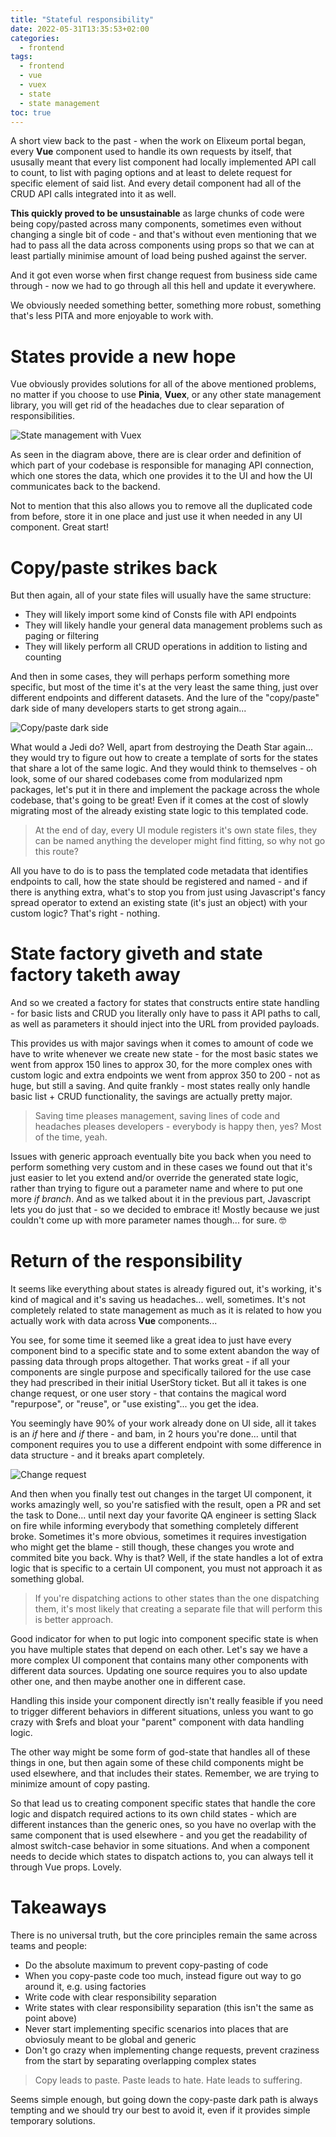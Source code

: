 ```yaml
---
title: "Stateful responsibility"
date: 2022-05-31T13:35:53+02:00
categories:
  - frontend
tags:
  - frontend
  - vue
  - vuex
  - state
  - state management
toc: true
---
```


A short view back to the past - when the work on Elixeum portal began, every **Vue** component used to handle its own requests by itself, that ususally meant that every list component had locally implemented API call to count, to list with paging options and at least to delete request for specific element of said list. And every detail component had all of the CRUD API calls integrated into it as well.

**This quickly proved to be unsustainable** as large chunks of code were being copy/pasted across many components, sometimes even without changing a single bit of code - and that's without even mentioning that we had to pass all the data across components using props so that we can at least partially minimise amount of load being pushed against the server.

And it got even worse when first change request from business side came through - now we had to go through all this hell and update it everywhere.

We obviously needed something better, something more robust, something that's less PITA and more enjoyable to work with.

# States provide a new hope

Vue obviously provides solutions for all of the above mentioned problems, no matter if you choose to use **Pinia**, **Vuex**, or any other state management library, you will get rid of the headaches due to clear separation of responsibilities.

![State management with Vuex](https://vuex.vuejs.org/vuex.png "Thanks Vuex team for providing this beautiful diagram!")

As seen in the diagram above, there are is clear order and definition of which part of your codebase is responsible for managing API connection, which one stores the data, which one provides it to the UI and how the UI communicates back to the backend.

Not to mention that this also allows you to remove all the duplicated code from before, store it in one place and just use it when needed in any UI component. Great start!

# Copy/paste strikes back

But then again, all of your state files will usually have the same structure:

- They will likely import some kind of Consts file with API endpoints
- They will likely handle your general data management problems such as paging or filtering
- They will likely perform all CRUD operations in addition to listing and counting

And then in some cases, they will perhaps perform something more specific, but most of the time it's at the very least the same thing, just over different endpoints and different datasets. And the lure of the "copy/paste" dark side of many developers starts to get strong again...

![Copy/paste dark side](https://c.tenor.com/HXkIETckaikAAAAC/kermit-darkside.gif "Dark side of the Force will lead you to many copy/pastes")

What would a Jedi do? Well, apart from destroying the Death Star again... they would try to figure out how to create a template of sorts for the states that share a lot of the same logic. And they would think to themselves - oh look, some of our shared codebases come from modularized npm packages, let's put it in there and implement the package across the whole codebase, that's going to be great! Even if it comes at the cost of slowly migrating most of the already existing state logic to this templated code.

> At the end of day, every UI module registers it's own state files, they can be named anything the developer might find fitting, so why not go this route?

All you have to do is to pass the templated code metadata that identifies endpoints to call, how the state should be registered and named - and if there is anything extra, what's to stop you from just using Javascript's fancy spread operator to extend an existing state (it's just an object) with your custom logic? That's right - nothing.

# State factory giveth and state factory taketh away

And so we created a factory for states that constructs entire state handling - for basic lists and CRUD you literally only have to pass it API paths to call, as well as parameters it should inject into the URL from provided payloads.

This provides us with major savings when it comes to amount of code we have to write whenever we create new state - for the most basic states we went from approx 150 lines to approx 30, for the more complex ones with custom logic and extra endpoints we went from approx 350 to 200 - not as huge, but still a saving. And quite frankly - most states really only handle basic list + CRUD functionality, the savings are actually pretty major.

> Saving time pleases management, saving lines of code and headaches pleases developers - everybody is happy then, yes? Most of the time, yeah.

Issues with generic approach eventually bite you back when you need to perform something very custom and in these cases we found out that it's just easier to let you extend and/or override the generated state logic, rather than trying to figure out a parameter name and where to put one more _if branch_. And as we talked about it in the previous part, Javascript lets you do just that - so we decided to embrace it! Mostly because we just couldn't come up with more parameter names though... for sure. 🤓

# Return of the responsibility

It seems like everything about states is already figured out, it's working, it's kind of magical and it's saving us headaches... well, sometimes. It's not completely related to state management as much as it is related to how you actually work with data across **Vue** components...

You see, for some time it seemed like a great idea to just have every component bind to a specific state and to some extent abandon the way of passing data through props altogether. That works great - if all your components are single purpose and specifically tailored for the use case they had prescribed in their initial UserStory ticket. But all it takes is one change request, or one user story - that contains the magical word "repurpose", or "reuse", or "use existing"... you get the idea.

You seemingly have 90% of your work already done on UI side, all it takes is an _if_ here and _if_ there - and bam, in 2 hours you're done... until that component requires you to use a different endpoint with some difference in data structure - and it breaks apart completely.

![Change request](https://media.makeameme.org/created/brace-yourselves-a-7nqouc.jpg "Change requests are always fun!")

And then when you finally test out changes in the target UI component, it works amazingly well, so you're satisfied with the result, open a PR and set the task to Done... until next day your favorite QA engineer is setting Slack on fire while informing everybody that something completely different broke. Sometimes it's more obvious, sometimes it requires investigation who might get the blame - still though, these changes you wrote and commited bite you back. Why is that? Well, if the state handles a lot of extra logic that is specific to a certain UI component, you must not approach it as something global.

> If you're dispatching actions to other states than the one dispatching them, it's most likely that creating a separate file that will perform this is better approach.

Good indicator for when to put logic into component specific state is when you have multiple states that depend on each other. Let's say we have a more complex UI component that contains many other components with different data sources. Updating one source requires you to also update other one, and then maybe another one in different case.

Handling this inside your component directly isn't really feasible if you need to trigger different behaviors in different situations, unless you want to go crazy with $refs and bloat your "parent" component with data handling logic.

The other way might be some form of god-state that handles all of these things in one, but then again some of these child components might be used elsewhere, and that includes their states. Remember, we are trying to minimize amount of copy pasting.

So that lead us to creating component specific states that handle the core logic and dispatch required actions to its own child states - which are different instances than the generic ones, so you have no overlap with the same component that is used elsewhere - and you get the readability of almost switch-case behavior in some situations. And when a component needs to decide which states to dispatch actions to, you can always tell it through Vue props. Lovely.

# Takeaways

There is no universal truth, but the core principles remain the same across teams and people:

- Do the absolute maximum to prevent copy-pasting of code
- When you copy-paste code too much, instead figure out way to go around it, e.g. using factories
- Write code with clear responsibility separation
- Write states with clear responsibility separation (this isn't the same as point above)
- Never start implementing specific scenarios into places that are obviosuly meant to be global and generic
- Don't go crazy when implementing change requests, prevent craziness from the start by separating overlapping complex states

> Copy leads to paste. Paste leads to hate. Hate leads to suffering.

Seems simple enough, but going down the copy-paste dark path is always tempting and we should try our best to avoid it, even if it provides simple temporary solutions.
